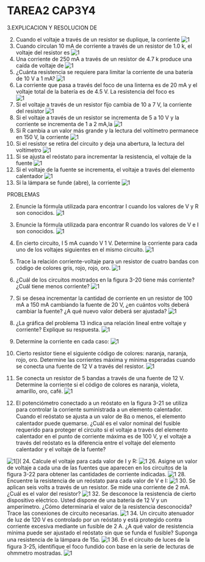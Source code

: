 # TAREA2 CAP3Y4

3.EXPLICACION Y RESOLUCION DE 

2. Cuando el voltaje a través de un resistor se duplique, la corriente
![1](https://github.com/Josselyn2/Fundamentos-de-circuitos/blob/Principal/IMAGENES/AE2.jpg?raw=true)  
4. Cuando circulan 10 mA de corriente a través de un resistor de 1.0 k, el voltaje del resistor es
![1](https://github.com/Josselyn2/Fundamentos-de-circuitos/blob/Principal/IMAGENES/AE4.jpg?raw=true)
6. Una corriente de 250 mA a través de un resistor de 4.7 k produce una caída de voltaje de
![1](https://github.com/Josselyn2/Fundamentos-de-circuitos/blob/Principal/IMAGENES/AE6.jpg?raw=true)
8. ¿Cuánta resistencia se requiere para limitar la corriente de una batería de 10 V a 1 mA?
![1](https://github.com/Josselyn2/Fundamentos-de-circuitos/blob/Principal/IMAGENES/AE8.jpg?raw=true)
10. La corriente que pasa a través del foco de una linterna es de 20 mA y el voltaje total de la batería es de 4.5 V. La resistencia del foco es  
![1](https://github.com/Josselyn2/Fundamentos-de-circuitos/blob/Principal/IMAGENES/AE10.jpg?raw=true)
2. Si el voltaje a través de un resistor fijo cambia de 10 a 7 V, la corriente del resistor
![1](https://github.com/Josselyn2/Fundamentos-de-circuitos/blob/Principal/IMAGENES/EE2.jpg?raw=true)
4. Si el voltaje a través de un resistor se incrementa de 5 a 10 V y la corriente se incrementa de 1 a 2 mA,la 
![1](https://github.com/Josselyn2/Fundamentos-de-circuitos/blob/Principal/IMAGENES/EE4.jpg?raw=true)
6. Si R cambia a un valor más grande y la lectura del voltímetro permanece en 150 V, la corriente
![1](https://github.com/Josselyn2/Fundamentos-de-circuitos/blob/Principal/IMAGENES/EE6.jpg?raw=true)
8. Si el resistor se retira del circuito y deja una abertura, la lectura del voltímetro
![1](https://github.com/Josselyn2/Fundamentos-de-circuitos/blob/Principal/IMAGENES/EE8.jpg?raw=true)
10. Si se ajusta el reóstato para incrementar la resistencia, el voltaje de la fuente
![1](https://github.com/Josselyn2/Fundamentos-de-circuitos/blob/Principal/IMAGENES/EE10.jpg?raw=true)
12. Si el voltaje de la fuente se incrementa, el voltaje a través del elemento calentador
![1](https://github.com/Josselyn2/Fundamentos-de-circuitos/blob/Principal/IMAGENES/EE12.jpg?raw=true)
14. Si la lámpara se funde (abre), la corriente
![1](https://github.com/Josselyn2/Fundamentos-de-circuitos/blob/Principal/IMAGENES/EE14.jpg?raw=true)

PROBLEMAS

2. Enuncie la fórmula utilizada para encontrar I cuando los valores de V y R son conocidos.
![1](https://github.com/Josselyn2/Fundamentos-de-circuitos/blob/Principal/IMAGENES/PE2.jpg?raw=true)
4. Enuncie la fórmula utilizada para encontrar R cuando los valores de V e I son conocidos.
![1](https://github.com/Josselyn2/Fundamentos-de-circuitos/blob/Principal/IMAGENES/PE4.jpg?raw=true)
6. En cierto circuito, I  5 mA cuando V  1 V. Determine la corriente para cada uno de los voltajes siguientes en el mismo circuito.
![1](https://github.com/Josselyn2/Fundamentos-de-circuitos/blob/Principal/IMAGENES/PE6.jpg?raw=true)
8. Trace la relación corriente-voltaje para un resistor de cuatro bandas con código de colores gris, rojo, rojo, oro.
![1](https://github.com/Josselyn2/Fundamentos-de-circuitos/blob/Principal/IMAGENES/PE8.jpg?raw=true)
10. ¿Cuál de los circuitos mostrados en la figura 3-20 tiene más corriente? ¿Cuál tiene menos corriente?
![1](https://github.com/Josselyn2/Fundamentos-de-circuitos/blob/Principal/IMAGENES/PE10.jpg?raw=true)

12. Si se desea incrementar la cantidad de corriente en un resistor de 100 mA a 150 mA cambiando la fuente de 20 V, ¿en cuántos volts deberá cambiar la fuente? ¿A qué nuevo valor deberá ser ajustada?
![1](https://github.com/Josselyn2/Fundamentos-de-circuitos/blob/Principal/IMAGENES/PE12.jpg?raw=true)
14. ¿La gráfica del problema 13 indica una relación lineal entre voltaje y corriente? Explique su respuesta.
![1](https://github.com/Josselyn2/Fundamentos-de-circuitos/blob/Principal/IMAGENES/PE14.jpg?raw=true)
16. Determine la corriente en cada caso:
![1](https://github.com/Josselyn2/Fundamentos-de-circuitos/blob/Principal/IMAGENES/PE16.jpg?raw=true)
18. Cierto resistor tiene el siguiente código de colores: naranja, naranja, rojo, oro. Determine las corrientes máxima y mínima esperadas cuando se conecta una fuente de 12 V a través del resistor.
![1](https://github.com/Josselyn2/Fundamentos-de-circuitos/blob/Principal/IMAGENES/PE18.jpg?raw=true)
20. Se conecta un resistor de 5 bandas a través de una fuente de 12 V. Determine la corriente si el código de colores es naranja, violeta, amarillo, oro, café.
![1](https://github.com/Josselyn2/Fundamentos-de-circuitos/blob/Principal/IMAGENES/PE20.jpg?raw=true)
22. El potenciómetro conectado a un reóstato en la figura 3-21 se utiliza para controlar la corriente suministrada a un elemento calentador. Cuando el reóstato se ajusta a un valor de 8ꭥ o menos, el elemento calentador puede quemarse. ¿Cuál es el valor nominal del fusible requerido para proteger el circuito si el voltaje a través del elemento calentador en el punto de corriente máxima es de 100 V, y el voltaje a través del reóstato es la diferencia entre el voltaje del elemento calentador y el voltaje de la fuente?

![1[](](https://github.com/Josselyn2/Fundamentos-de-circuitos/blob/Principal/IMAGENES/PE22.jpg?raw=true)
24. Calcule el voltaje para cada valor de I y R:
![1](https://github.com/Josselyn2/Fundamentos-de-circuitos/blob/Principal/IMAGENES/PE24.jpg?raw=true)
26. Asigne un valor de voltaje a cada una de las fuentes que aparecen en los circuitos de la figura 3-22 para obtener las cantidades de corriente indicadas.
![1](https://github.com/Josselyn2/Fundamentos-de-circuitos/blob/Principal/IMAGENES/PE26.jpg?raw=true)
28. Encuentre la resistencia de un reóstato para cada valor de V e I:
![1](https://github.com/Josselyn2/Fundamentos-de-circuitos/blob/Principal/IMAGENES/PE28.jpg?raw=true)
30. Se aplican seis volts a través de un resistor. Se mide una corriente de 2 mA. ¿Cuál es el valor del resistor?
![1]( https://github.com/Josselyn2/Fundamentos-de-circuitos/blob/Principal/IMAGENES/PE30.jpg?raw=true)
32. Se desconoce la resistencia de cierto dispositivo eléctrico. Usted dispone de una batería de 12 V y un amperímetro. ¿Cómo determinaría el valor de la resistencia desconocida? Trace las conexiones de circuito necesarias.
![1](https://github.com/Josselyn2/Fundamentos-de-circuitos/blob/Principal/IMAGENES/PE32.jpg?raw=true)
34. Un circuito atenuador de luz de 120 V es controlado por un reóstato y está protegido contra corriente excesiva mediante un fusible de 2 A. ¿A qué valor de resistencia mínima puede ser ajustado el reóstato sin que se funda el fusible? Suponga una resistencia de la lámpara de 15ꭥ.
![1](https://github.com/Josselyn2/Fundamentos-de-circuitos/blob/Principal/IMAGENES/PE34.jpg?raw=true)
36. En el circuito de luces de la figura 3-25, identifique el foco fundido con base en la serie de lecturas de ohmmetro mostradas.
![1](https://github.com/Josselyn2/Fundamentos-de-circuitos/blob/Principal/IMAGENES/PE36.jpg?raw=true)
